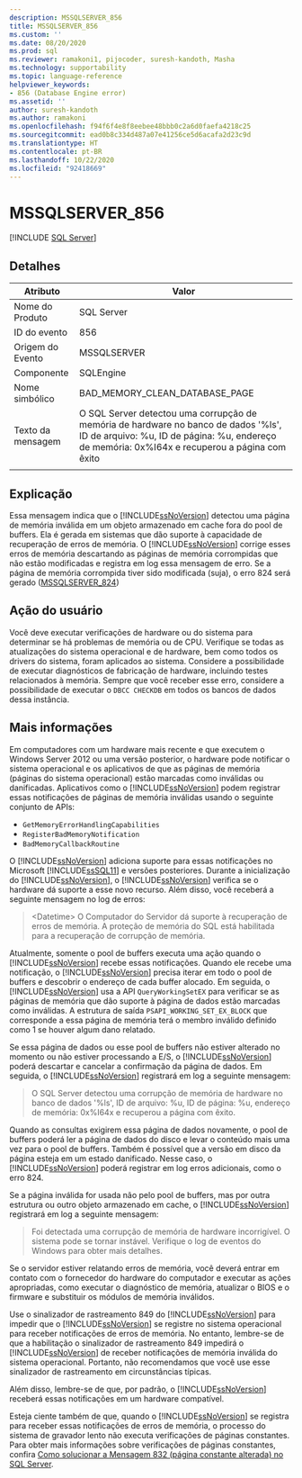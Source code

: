 ```yaml
---
description: MSSQLSERVER_856
title: MSSQLSERVER_856
ms.custom: ''
ms.date: 08/20/2020
ms.prod: sql
ms.reviewer: ramakoni1, pijocoder, suresh-kandoth, Masha
ms.technology: supportability
ms.topic: language-reference
helpviewer_keywords:
- 856 (Database Engine error)
ms.assetid: ''
author: suresh-kandoth
ms.author: ramakoni
ms.openlocfilehash: f94f6f4e8f8eebee48bbb0c2a6d0faefa4218c25
ms.sourcegitcommit: ead0b8c334d487a07e41256ce5d6acafa2d23c9d
ms.translationtype: HT
ms.contentlocale: pt-BR
ms.lasthandoff: 10/22/2020
ms.locfileid: "92418669"
---
```

# <a name="mssqlserver_856"></a>MSSQLSERVER_856
 [!INCLUDE [SQL Server](../../includes/applies-to-version/sqlserver.md)]

## <a name="details"></a>Detalhes

|Atributo|Valor|
|---|---|
|Nome do Produto|SQL Server|
|ID do evento|856|
|Origem do Evento|MSSQLSERVER|
|Componente|SQLEngine|
|Nome simbólico|BAD_MEMORY_CLEAN_DATABASE_PAGE|
|Texto da mensagem|O SQL Server detectou uma corrupção de memória de hardware no banco de dados '%ls', ID de arquivo: %u, ID de página: %u, endereço de memória: 0x%I64x e recuperou a página com êxito|
||

## <a name="explanation"></a>Explicação

Essa mensagem indica que o [!INCLUDE[ssNoVersion](../../includes/ssnoversion-md.md)] detectou uma página de memória inválida em um objeto armazenado em cache fora do pool de buffers. Ela é gerada em sistemas que dão suporte à capacidade de recuperação de erros de memória. O [!INCLUDE[ssNoVersion](../../includes/ssnoversion-md.md)] corrige esses erros de memória descartando as páginas de memória corrompidas que não estão modificadas e registra em log essa mensagem de erro. Se a página de memória corrompida tiver sido modificada (suja), o erro 824 será gerado ([MSSQLSERVER_824](mssqlserver-824-database-engine-error.md))

## <a name="user-action"></a>Ação do usuário

Você deve executar verificações de hardware ou do sistema para determinar se há problemas de memória ou de CPU. Verifique se todas as atualizações do sistema operacional e de hardware, bem como todos os drivers do sistema, foram aplicados ao sistema. Considere a possibilidade de executar diagnósticos de fabricação de hardware, incluindo testes relacionados à memória. Sempre que você receber esse erro, considere a possibilidade de executar o `DBCC CHECKDB` em todos os bancos de dados dessa instância.

## <a name="more-information"></a>Mais informações

Em computadores com um hardware mais recente e que executem o Windows Server 2012 ou uma versão posterior, o hardware pode notificar o sistema operacional e os aplicativos de que as páginas de memória (páginas do sistema operacional) estão marcadas como inválidas ou danificadas. Aplicativos como o [!INCLUDE[ssNoVersion](../../includes/ssnoversion-md.md)] podem registrar essas notificações de páginas de memória inválidas usando o seguinte conjunto de APIs:

- `GetMemoryErrorHandlingCapabilities`
- `RegisterBadMemoryNotification`
- `BadMemoryCallbackRoutine`

O [!INCLUDE[ssNoVersion](../../includes/ssnoversion-md.md)] adiciona suporte para essas notificações no Microsoft [!INCLUDE[ssSQL11](../../includes/sssql11-md.md)] e versões posteriores. Durante a inicialização do [!INCLUDE[ssNoVersion](../../includes/ssnoversion-md.md)], o [!INCLUDE[ssNoVersion](../../includes/ssnoversion-md.md)] verifica se o hardware dá suporte a esse novo recurso. Além disso, você receberá a seguinte mensagem no log de erros:

> \<Datetime> O Computador do Servidor dá suporte à recuperação de erros de memória. A proteção de memória do SQL está habilitada para a recuperação de corrupção de memória.

Atualmente, somente o pool de buffers executa uma ação quando o [!INCLUDE[ssNoVersion](../../includes/ssnoversion-md.md)] recebe essas notificações. Quando ele recebe uma notificação, o [!INCLUDE[ssNoVersion](../../includes/ssnoversion-md.md)] precisa iterar em todo o pool de buffers e descobrir o endereço de cada buffer alocado. Em seguida, o [!INCLUDE[ssNoVersion](../../includes/ssnoversion-md.md)] usa a API `QueryWorkingSetEX` para verificar se as páginas de memória que dão suporte à página de dados estão marcadas como inválidas. A estrutura de saída `PSAPI_WORKING_SET_EX_BLOCK` que corresponde a essa página de memória terá o membro inválido definido como 1 se houver algum dano relatado.

Se essa página de dados ou esse pool de buffers não estiver alterado no momento ou não estiver processando a E/S, o [!INCLUDE[ssNoVersion](../../includes/ssnoversion-md.md)] poderá descartar e cancelar a confirmação da página de dados. Em seguida, o [!INCLUDE[ssNoVersion](../../includes/ssnoversion-md.md)] registrará em log a seguinte mensagem:

> O SQL Server detectou uma corrupção de memória de hardware no banco de dados '%ls', ID de arquivo: %u, ID de página: %u, endereço de memória: 0x%I64x e recuperou a página com êxito.

Quando as consultas exigirem essa página de dados novamente, o pool de buffers poderá ler a página de dados do disco e levar o conteúdo mais uma vez para o pool de buffers. Também é possível que a versão em disco da página esteja em um estado danificado. Nesse caso, o [!INCLUDE[ssNoVersion](../../includes/ssnoversion-md.md)] poderá registrar em log erros adicionais, como o erro 824.

Se a página inválida for usada não pelo pool de buffers, mas por outra estrutura ou outro objeto armazenado em cache, o [!INCLUDE[ssNoVersion](../../includes/ssnoversion-md.md)] registrará em log a seguinte mensagem:

> Foi detectada uma corrupção de memória de hardware incorrigível. O sistema pode se tornar instável. Verifique o log de eventos do Windows para obter mais detalhes.

Se o servidor estiver relatando erros de memória, você deverá entrar em contato com o fornecedor do hardware do computador e executar as ações apropriadas, como executar o diagnóstico de memória, atualizar o BIOS e o firmware e substituir os módulos de memória inválidos.

Use o sinalizador de rastreamento 849 do [!INCLUDE[ssNoVersion](../../includes/ssnoversion-md.md)] para impedir que o [!INCLUDE[ssNoVersion](../../includes/ssnoversion-md.md)] se registre no sistema operacional para receber notificações de erros de memória. No entanto, lembre-se de que a habilitação o sinalizador de rastreamento 849 impedirá o [!INCLUDE[ssNoVersion](../../includes/ssnoversion-md.md)] de receber notificações de memória inválida do sistema operacional. Portanto, não recomendamos que você use esse sinalizador de rastreamento em circunstâncias típicas.

Além disso, lembre-se de que, por padrão, o [!INCLUDE[ssNoVersion](../../includes/ssnoversion-md.md)] receberá essas notificações em um hardware compatível.

Esteja ciente também de que, quando o [!INCLUDE[ssNoVersion](../../includes/ssnoversion-md.md)] se registra para receber essas notificações de erros de memória, o processo do sistema de gravador lento não executa verificações de páginas constantes. Para obter mais informações sobre verificações de páginas constantes, confira [Como solucionar a Mensagem 832 (página constante alterada) no SQL Server](https://support.microsoft.com/help/2015759).
